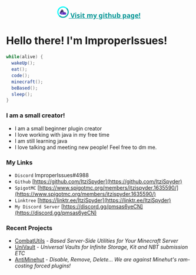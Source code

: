<div align="center">
    <h1 style="font-size: large; font-family: 'Segoe UI', Tahoma, Geneva, Verdana, sans-serif;">
        <a href="https://itzispyder.github.io/" style="color:rgb(0, 149, 149);">
            <img src="assets/images/improperclient.png" style="width: 5%; border-radius: 50px; background-color: rgba(59, 59, 59, 0.721); border-color: aqua; border-style:outset;">
            Visit my github page!
        </a>
    </h1>
</div>

# Hello there! I'm ImproperIssues!

```java
while(alive) {
  wakeUp();
  eat();
  code();
  minecraft();
  beBased();
  sleep();
}
```



### I am a small creator!
- I am a small beginner plugin creator
- I love working with java in my free time
- I am still learning java
- I love talking and meeting new people! Feel free to dm me.

### My Links 
- `Discord` ImproperIssues#4988
- `Github` [https://github.com/ItziSpyder](https://github.com/ItziSpyder)
- `SpigotMC` [https://www.spigotmc.org/members/itzispyder.1635590/](https://www.spigotmc.org/members/itzispyder.1635590/)
- `Linktree` [https://linktr.ee/ItziSpyder](https://linktr.ee/ItziSpyder)
- `My Discord Server` [https://discord.gg/pmsas6yeCN](https://discord.gg/pmsas6yeCN)



### Recent Projects
- [CombatUtils](https://github.com/ItziSpyder/CombatUtils) - *Based Server-Side Utilities for Your Minecraft Server*
- [UniVault](https://github.com/ItziSpyder/UniVault) - *Universal Vaults for Infinite Storage, Kit and NBT submission ETC*
- [AntiMinehut](https://github.com/ItziSpyder/AntiMinehut) - *Disable, Remove, Delete... We are against Minehut's ram-costing forced plugins!*
